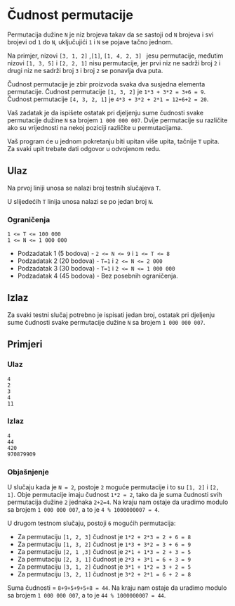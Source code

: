# Čudnost permutacije
Permutacija dužine `N` je niz brojeva takav da se sastoji od `N` brojeva i svi brojevi od `1` do `N`, uključujići `1` i `N` se pojave tačno jednom. 

Na primjer, nizovi `[3, 1, 2]` ,`[1]`, `[1, 4, 2, 3] ` jesu permutacije, međutim nizovi `[1, 3, 5]` i `[2, 2, 1]` nisu permutacije, jer prvi niz ne sadrži broj `2` i drugi niz ne sadrži broj `3` i broj `2` se ponavlja dva puta.

Čudnost permutacije je zbir proizvoda svaka dva susjedna elementa permutacije.  Čudnost permutacije `[1, 3, 2]` je `1*3 + 3*2 = 3+6 = 9`. Čudnost permutacije `[4, 3, 2, 1]` je `4*3 + 3*2 + 2*1 = 12+6+2 = 20`.

Vaš zadatak je da ispišete ostatak pri djeljenju sume čudnosti svake permutacije dužine `N` sa brojem `1 000 000 007`. Dvije permutacije su različite ako su vrijednosti na nekoj poziciji različite u permutacijama.

Vaš program će u jednom pokretanju biti upitan više upita, tačnije `T` upita. Za svaki upit trebate dati odgovor u odvojenom redu.

## Ulaz
Na prvoj liniji unosa se nalazi broj testnih slučajeva `T`.

U slijedećih `T` linija unosa nalazi se po jedan broj `N`.

### Ograničenja
```
1 <= T <= 100 000
1 <= N <= 1 000 000
```
- Podzadatak 1 (5 bodova) - `2 <= N <= 9` i `1 <= T <= 8`
- Podzadatak 2 (20 bodova) - `T=1` i `2 <= N <= 2 000`
- Podzadatak 3 (30 bodova) - `T=1` i `2 <= N <= 1 000 000`
- Podzadatak 4 (45 bodova) - Bez posebnih ograničenja.

## Izlaz
Za svaki testni slučaj potrebno je ispisati jedan broj, ostatak pri djeljenju sume čudnosti svake permutacije dužine `N` sa brojem `1 000 000 007`.

## Primjeri
### Ulaz
```
4
2
3
4
11
```
### Izlaz
```
4
44
420
970879909
```
### Objašnjenje
U slučaju kada je `N = 2`, postoje `2` moguće permutacije i to su `[1, 2]` i `[2, 1]`. Obje permutacije imaju čudnost `1*2 = 2`, tako da je suma čudnosti svih permutacija dužine `2` jednaka `2+2=4`. Na kraju nam ostaje da uradimo modulo sa brojem `1 000 000 007`, a to je `4 % 1000000007 = 4`.

U drugom testnom slučaju, postoji `6` mogućih permutacija:

- Za permutaciju `[1, 2, 3]` čudnost je `1*2 + 2*3 = 2 + 6 = 8`
- Za permutaciju `[1, 3, 2]` čudnost je `1*3 + 3*2 = 3 + 6 = 9`
- Za permutaciju `[2, 1 ,3]` čudnost je `2*1 + 1*3 = 2 + 3 = 5`
- Za permutaciju `[2, 3, 1]` čudnost je `2*3 + 3*1 = 6 + 3 = 9`
- Za permutaciju `[3, 1, 2]` čudnost je `3*1 + 1*2 = 3 + 2 = 5`
- Za permutaciju `[3, 2, 1]` čudnost je `3*2 + 2*1 = 6 + 2 = 8`

Suma čudnosti = `8+9+5+9+5+8 = 44`. Na kraju nam ostaje da uradimo modulo sa brojem `1 000 000 007`, a to je `44 % 1000000007 = 44`.

